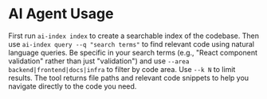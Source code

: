 # AI Agent Usage

First run `ai-index index` to create a searchable index of the codebase. Then use `ai-index query --q "search terms"` to find relevant code using natural language queries. Be specific in your search terms (e.g., "React component validation" rather than just "validation") and use `--area backend|frontend|docs|infra` to filter by code area. Use `--k N` to limit results. The tool returns file paths and relevant code snippets to help you navigate directly to the code you need.